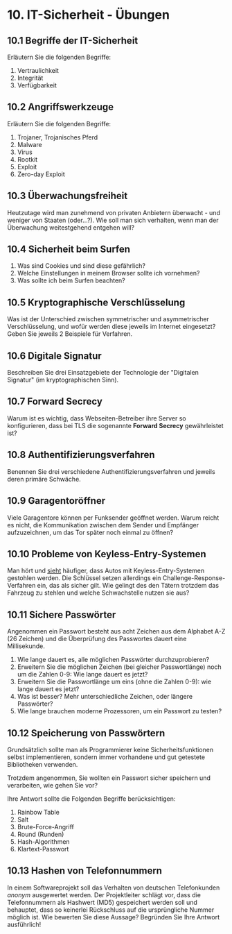 # 10. IT-Sicherheit - Übungen

## 10.1 Begriffe der IT-Sicherheit
Erläutern Sie die folgenden Begriffe:

  1. Vertraulichkeit
  2. Integrität
  3. Verfügbarkeit


## 10.2 Angriffswerkzeuge
Erläutern Sie die folgenden Begriffe: 

  1. Trojaner, Trojanisches Pferd
  2. Malware
  3. Virus 
  4. Rootkit
  5. Exploit
  6. Zero-day Exploit 


## 10.3 Überwachungsfreiheit
Heutzutage wird man zunehmend von privaten Anbietern überwacht - und weniger von Staaten (oder...?). Wie soll man sich verhalten, wenn man der Überwachung weitestgehend entgehen will? 


## 10.4 Sicherheit beim Surfen
  1. Was sind Cookies und sind diese gefährlich?
  2. Welche Einstellungen in meinem Browser sollte ich vornehmen? 
  3. Was sollte ich beim Surfen beachten? 


## 10.5 Kryptographische Verschlüsselung
Was ist der Unterschied zwischen symmetrischer und asymmetrischer Verschlüsselung, und wofür werden diese jeweils im Internet eingesetzt? Geben Sie jeweils 2 Beispiele für Verfahren. 


## 10.6 Digitale Signatur
Beschreiben Sie drei Einsatzgebiete der Technologie der "Digitalen Signatur" (im kryptographischen Sinn). 


## 10.7 Forward Secrecy
Warum ist es wichtig, dass Webseiten-Betreiber ihre Server so konfigurieren, dass bei TLS die sogenannte __Forward Secrecy__ gewährleistet ist?


## 10.8 Authentifizierungsverfahren
Benennen Sie drei verschiedene Authentifizierungsverfahren und jeweils deren primäre Schwäche. 


## 10.9 Garagentoröffner
Viele Garagentore können per Funksender geöffnet werden. Warum reicht es nicht, die Kommunikation zwischen dem Sender und Empfänger aufzuzeichnen, um das Tor später noch einmal zu öffnen?


## 10.10 Probleme von Keyless-Entry-Systemen
Man hört und [sieht](https://youtu.be/odG2GX4_cUQ) häufiger, dass Autos mit Keyless-Entry-Systemen gestohlen werden. Die Schlüssel setzen allerdings ein Challenge-Response-Verfahren ein, das als sicher gilt. Wie gelingt des den Tätern trotzdem das Fahrzeug zu stehlen und welche Schwachstelle nutzen sie aus?


## 10.11 Sichere Passwörter
Angenommen ein Passwort besteht aus acht Zeichen aus dem Alphabet A-Z (26 Zeichen) und die Überprüfung des Passwortes dauert eine Millisekunde.

  1. Wie lange dauert es, alle möglichen Passwörter durchzuprobieren?
  2. Erweitern Sie die möglichen Zeichen (bei gleicher Passwortlänge) noch um die Zahlen 0-9: Wie lange dauert es jetzt?
  3. Erweitern Sie die Passwortlänge um eins (ohne die Zahlen 0-9): wie lange dauert es jetzt?
  4. Was ist besser? Mehr unterschiedliche Zeichen, oder längere Passwörter?
  5. Wie lange brauchen moderne Prozessoren, um ein Passwort zu testen?


## 10.12 Speicherung von Passwörtern
Grundsätzlich sollte man als Programmierer keine Sicherheitsfunktionen selbst implementieren, sondern immer vorhandene und gut getestete Bibliotheken verwenden.

Trotzdem angenommen, Sie wollten ein Passwort sicher speichern und verarbeiten, wie gehen Sie vor?

Ihre Antwort sollte die Folgenden Begriffe berücksichtigen:

  1. Rainbow Table
  2. Salt
  3. Brute-Force-Angriff
  4. Round (Runden)
  5. Hash-Algorithmen
  6. Klartext-Passwort


## 10.13 Hashen von Telefonnummern
In einem Softwareprojekt soll das Verhalten von deutschen Telefonkunden _anonym_ ausgewertet werden. Der Projektleiter schlägt vor, dass die Telefonnummern als Hashwert (MD5) gespeichert werden soll und behauptet, dass so keinerlei Rückschluss auf die ursprüngliche Nummer möglich ist. Wie bewerten Sie diese Aussage? Begründen Sie Ihre Antwort ausführlich!


